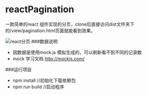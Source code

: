 # reactPagination
一款简单的react 组件实现的分页，clone后直接访问dist文件夹下的/view/pagination.html页面就能看到效果。

 ![react分页](https://github.com/Silence11/reactPagination/blob/master/dist/imags/pagination.gif)
###数据说明 
* 因数据是使用mock.js 模拟生成的，可以刷新看不到不同的记录数
* mock 学习文档 http://mockjs.com/

###运行项目
* npm  install  //初始化下载依赖包
* npm run build //启动程序
